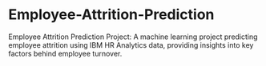 # Employee-Attrition-Prediction
Employee Attrition Prediction Project: A machine learning project predicting employee attrition using IBM HR Analytics data, providing insights into key factors behind employee turnover.
